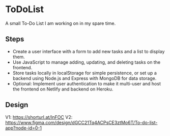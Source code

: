 # ToDoList
A small To-Do List I am working on in my spare time.
## Steps
- Create a user interface with a form to add new tasks and a list to display them.
- Use JavaScript to manage adding, updating, and deleting tasks on the frontend.
- Store tasks locally in localStorage for simple persistence, or set up a backend using Node.js and Express with MongoDB for data storage.
- Optional: Implement user authentication to make it multi-user and host the frontend on Netlify and backend on Heroku.

## Design
V1: https://shorturl.at/lnFOC
V2: https://www.figma.com/design/dGCC21Tq4ACPsCE3ztMo6T/To-do-list-app?node-id=0-1
